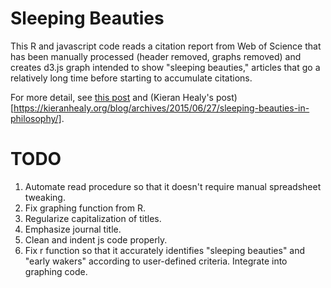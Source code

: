 # Sleeping Beauties

This R and javascript code reads a citation report from Web of Science that has been manually processed (header removed, graphs removed) and creates d3.js graph intended to show "sleeping beauties," articles that go a relatively long time before starting to accumulate citations.

For more detail, see [this post](http://jgoodwin.net/blog/sleeping-beauties) and (Kieran Healy's post)[https://kieranhealy.org/blog/archives/2015/06/27/sleeping-beauties-in-philosophy/].

# TODO

1. Automate read procedure so that it doesn't require manual spreadsheet tweaking.
2. Fix graphing function from R.
3. Regularize capitalization of titles.
4. Emphasize journal title.
5. Clean and indent js code properly.
6. Fix r function so that it accurately identifies "sleeping beauties" and "early wakers" according to user-defined criteria. Integrate into graphing code.

